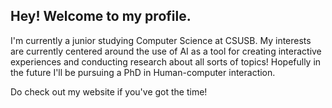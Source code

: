 ## Hey! Welcome to my profile.

I'm currently a junior studying Computer Science at CSUSB. My interests are currently centered around the use of AI as a tool for creating interactive experiences and conducting research about all sorts of topics! 
Hopefully in the future I'll be pursuing a PhD in Human-computer interaction. 

Do check out my website if you've got the time!
